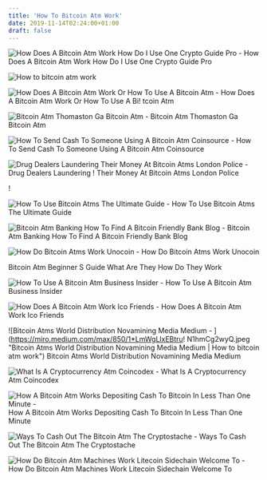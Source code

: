 ```yaml
---
title: 'How To Bitcoin Atm Work'
date: 2019-11-14T02:24:00+01:00
draft: false
---
```


![How Does A Bitcoin Atm Work How Do I Use One Crypto Guide Pro - ](https://cryptoguidepro.com/wp-content/uploads/2018/04/bitcoin-atm-machine-deposit-fiat-currency-640x410.jpg "How Does A Bitcoin Atm Work How Do I Use One Crypto Guide Pro | How to bitcoin atm work") How Does A Bitcoin Atm Work How Do I Use One Crypto Guide Pro

![How to bitcoin atm work](https://untappedcities-wpengine.netdna-ssl.com/wp-content/uploads/2014/10/Bitcoin-ATM-The-Yard-Williamsburg-NYC1.jpg "How to bitcoin atm work") 

![How Does A Bitcoin Atm Work Or How To Use A Bitcoin Atm - ](https://www.cryptocompare.com/media/1053/atm_logo_l.png?width=273px&height=273px "How Does A Bitcoin Atm Work Or How To Use A Bitcoin Atm | How to bitcoin atm work") How Does A Bitcoin Atm Work Or How To Use A Bi! tcoin Atm

![Bitcoin Atm Thomaston Ga Bitcoin Atm - ](https://bitcoin-atm.s3.amazonaws.com/images/Bitcoin%20Atm%20170.png "Bitcoin Atm Thomaston Ga Bitcoin Atm | How to bitcoin atm work") Bitcoin Atm Thomaston Ga Bitcoin Atm

![How To Send Cash To Someone Using A Bitcoin Atm Coinsource - ](http://coinsource.net/wp-content/uploads/2018/09/send-cash.jpg "How To Send Cash To Someone Using A Bitcoin Atm Coinsource | How to bitcoin atm work") How To Send Cash To Someone Using A Bitcoin Atm Coinsource

![Drug Dealers Laundering Their Money At Bitcoin Atms London Police - ](https://amp.businessinsider.com/images/5a216f743dbef4e3058b95b1-750-563.jpg "Drug Dealers Laundering Their Money At Bitcoin Atms London Police | How to bitcoin atm work") Drug Dealers Laundering ! Their Money At Bitcoin Atms London Police

!

![How To Use Bitcoin Atms The Ultimate Guide - ](https://www.findbitcoinatm.com.au/wp-content/uploads/2018/04/how-to-use-bitcoin-atms.png "How To Use Bitcoin Atms The Ultimate Guide | How to bitcoin atm work") How To Use Bitcoin Atms The Ultimate Guide

![Bitcoin Atm Banking How To Find A Bitcoin Friendly Bank Blog - ](https://coinatmradar.com/blog/wp-content/uploads/2018/03/DYzrPOdXkAEWscc.jpg-large.jpg "Bitcoin Atm Banking How To Find A Bitcoin Friendly Bank Blog | How to bitcoin atm work") Bitcoin Atm Banking How To Find A Bitcoin Friendly Bank Blog

![How Do Bitcoin Atms Work Unocoin - ](https://miro.medium.com/max/2400/1*7WGOpue0J8W8ndgc2xx8-g.jpeg "How Do Bitcoin Atms Work Unocoin | How to bitcoin atm work") How Do Bitcoin Atms Work Unocoin

Bitcoin Atm Beginner S Guide What Are They How Do They Work

![How To Use A Bitcoin Atm Business Insider - ](https://amp.businessinsider.com/images/59c54ca019d2f536008b4cc2-750-1000.jpg "How To Use A Bitcoin Atm Business Insider | How to bitcoin atm work") How To Use A Bitcoin Atm Business Insider

![How Does A Bitcoin Atm Work Ico Friends - ](https://icofriends.com/wp-content/uploads/2019/04/bitcoin-atm-2-1024x640.jpg "How Does A Bitcoin Atm Work Ico Friends | How to bitcoin atm work") How Does A Bitcoin Atm Work Ico Friends

![Bitcoin Atms World Distribution Novamining Media Medium - ](https://miro.medium.com/max/850/1*LmWgLlxEBtru!   N1hmCg2wyQ.jpeg "Bitcoin Atms World Distribution Novamining Media Medium | How to bitcoin atm work") Bitcoin Atms World Distribution Novamining Media Medium

![What Is A Cryptocurrency Atm Coincodex - ](https://coincodex.com/en/resources/images//admin/guides/what-is-a-cryptocurr-2/bitcoin-atm.jpg:resizeboxcropjpg?1580x888 "What Is A Cryptocurrency Atm Coincodex | How to bitcoin atm work") What Is A Cryptocurrency Atm Coincodex

![How A Bitcoin Atm Works Depositing Cash To Bitcoin In Less Than One Minute - ](https://i.ytimg.com/vi/WpdtIx7rT6g/hqdefault.jpg "How A Bitcoin Atm Works Depositing Cash To Bitcoin In Less Than One Minute | How to bitcoin atm work") How A Bitcoin Atm Works Depositing Cash To Bitcoin In Less Than One Minute 

![Ways To Cash Out The Bitcoin Atm The Cryptostache - ](https://www.cryptostache.com/wp-content/uploads/2017/08/ways-to-cash-out-bitcoin-atm.jpg "Ways To Cash Out The Bitcoin Atm The Cryptostache | How to bitcoin atm work") Ways To Cash Out The Bitcoin Atm The Cryptostache

![How Do Bitcoin Atm Machines Work Litecoin Sidechain Welcome To - ](https://commodity.com/wp-content/uploads/2017/12/how-to-find-bitcoin-cash-CFD-in-Plus500.gif "How Do Bitcoin Atm Machines Work Litecoin Sidechain Welcome To | How to bitcoin atm work") How Do Bitcoin Atm Machines Work Litecoin Sidechain Welcome To